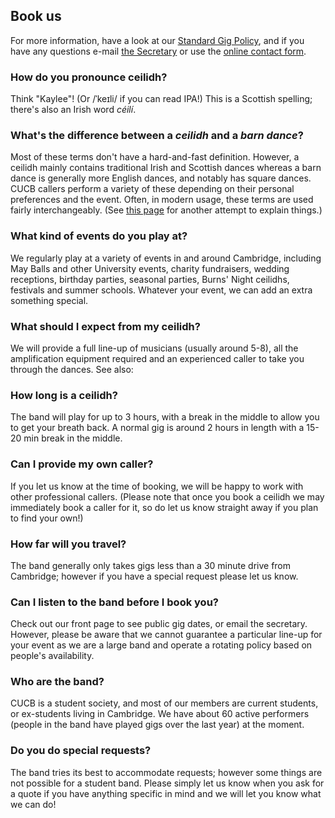 ## Book us

For more information, have a look at our [Standard Gig Policy](/docs/standard-gig-policy.pdf), and if you have any questions e-mail [the Secretary](mailto:secretary%40cucb.co.uk?subject=) or use the [online contact form](/book).

### How do you pronounce ceilidh?

Think "Kaylee"! (Or /ˈkeɪli/ if you can read IPA!) This is a Scottish spelling; there's also an Irish word _céilí_.

### What's the difference between a _ceilidh_ and a _barn dance_?

Most of these terms don't have a hard-and-fast definition. However, a ceilidh mainly contains traditional Irish and Scottish dances whereas a barn dance is generally more English dances, and notably has square dances. CUCB callers perform a variety of these depending on their personal preferences and the event. Often, in modern usage, these terms are used fairly interchangeably. (See [this page](http://www.webfeet.org/eceilidh/Overview.html) for another attempt to explain things.)

### What kind of events do you play at?

We regularly play at a variety of events in and around Cambridge, including May Balls and other University events, charity fundraisers, wedding receptions, birthday parties, seasonal parties, Burns' Night ceilidhs, festivals and summer schools. Whatever your event, we can add an extra something special.

### What should I expect from my ceilidh?

We will provide a full line-up of musicians (usually around 5-8), all the amplification equipment required and an experienced caller to take you through the dances. See also:

### How long is a ceilidh?

The band will play for up to 3 hours, with a break in the middle to allow you to get your breath back. A normal gig is around 2 hours in length with a 15-20 min break in the middle.

### Can I provide my own caller?

If you let us know at the time of booking, we will be happy to work with other professional callers. (Please note that once you book a ceilidh we may immediately book a caller for it, so do let us know straight away if you plan to find your own!)

### How far will you travel?

The band generally only takes gigs less than a 30 minute drive from Cambridge; however if you have a special request please let us know.

### Can I listen to the band before I book you?

Check out our front page to see public gig dates, or email the secretary. However, please be aware that we cannot guarantee a particular line-up for your event as we are a large band and operate a rotating policy based on people's availability.

### Who are the band?

CUCB is a student society, and most of our members are current students, or ex-students living in Cambridge. We have about 60 active performers (people in the band have played gigs over the last year) at the moment.

### Do you do special requests?

The band tries its best to accommodate requests; however some things are not possible for a student band. Please simply let us know when you ask for a quote if you have anything specific in mind and we will let you know what we can do!
